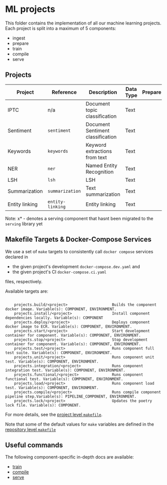 # ML projects

This folder contains the implementation of all our machine learning projects. Each project is split
 into a maximum of 5 components:

- ingest
- prepare
- train
- compile
- serve

## Projects

| Project         | Reference        | Description                       | Data Type | Prepare | Train | Compile | Serve |
| --------------- | ---------------- | --------------------------------- | --------- | ------- | ----- | ------- | ----- |
| IPTC            | n/a              | Document topic classification     | Text      |         |       |         |       |
| Sentiment       | `sentiment`      | Document Sentiment classification | Text      |         |   x   |    x    |   x   |
| Keywords        | `keywords`       | Keyword extractions from text     | Text      |         |   x   |    x    |   x   |
| NER             | `ner`            | Named Entity Recognition          | Text      |         |   x   |    x    |   x   |
| LSH             | `lsh`            | LSH                               | Text      |         |  n/a  |   n/a   |   x   |
| Summarization   | `summarization`  | Text summarization                | Text      |         |       |         |   x*  |
| Entity linking  | `entity-linking` | Entity linking                    | Text      |         |       |         |   x*  |

Note: x* - denotes a serving component that hasnt been migrated to the `serving` library yet

## Makefile Targets & Docker-Compose Services

We use a set of `make` targets to consistently call `docker compose` services declared in
- the given project's development `docker-compose.dev.yaml` and
- the given project's CI `docker-compose.ci.yaml`

files, respectively.

Available targets are:

```text

    projects.build/<project>                    Builds the component docker image. Variable(s): COMPONENT, ENVIRONMENT.
    projects.install/<project>                  Install component dependencies locally. Variable(s): COMPONENT
    projects.deploy/<project>                   Deploys component docker image to ECR. Variable(s): COMPONENT, ENVIRONMENT.
    projects.start/<project>                    Start development container for component. Variable(s): COMPONENT, ENVIRONMENT.
    projects.stop/<project>                     Stop development container for component. Variable(s): COMPONENT, ENVIRONMENT.
    projects.test/<project>                     Runs component full test suite. Variable(s): COMPONENT, ENVIRONMENT.
    projects.unit/<project>                     Runs component unit test. Variable(s): COMPONENT, ENVIRONMENT.
    projects.integration/<project>              Runs component integration test. Variable(s): COMPONENT, ENVIRONMENT.
    projects.functional/<project>               Runs component functional test. Variable(s): COMPONENT, ENVIRONMENT.
    projects.load/<project>                     Runs component load test. Variable(s): COMPONENT, ENVIRONMENT.
    projects.compile/<project>                  Runs compile component pipeline step.Variable(s): PIPELINE_COMPONENT, ENVIRONMENT.
    projects.lock/<project>                     Updates the poetry lock file. Variable(s): COMPONENT.

```

For more details, see the [project level `makefile`](./makefile.mk).

Note that some of the default values for `make` variables are defined in the
[repository level `makefile`](../Makefile)

## Useful commands

The following component-specific in-depth docs are available:
- [train](./docs/01_train.md)
- [compile](./docs/02_compile.md)
- [serve](./docs/03_serve.md)
